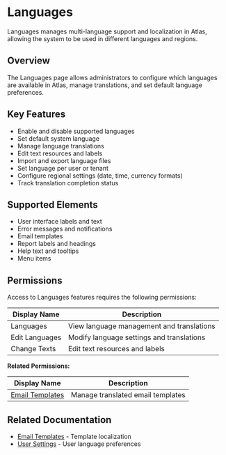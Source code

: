 # Languages

Languages manages multi-language support and localization in Atlas, allowing the system to be used in different languages and regions.

## Overview

The Languages page allows administrators to configure which languages are available in Atlas, manage translations, and set default language preferences.

## Key Features

* Enable and disable supported languages
* Set default system language
* Manage language translations
* Edit text resources and labels
* Import and export language files
* Set language per user or tenant
* Configure regional settings (date, time, currency formats)
* Track translation completion status

## Supported Elements

* User interface labels and text
* Error messages and notifications
* Email templates
* Report labels and headings
* Help text and tooltips
* Menu items

## Permissions

Access to Languages features requires the following permissions:

| Display Name | Description |
|--------------|-------------|
| Languages | View language management and translations |
| Edit Languages | Modify language settings and translations |
| Change Texts | Edit text resources and labels |

**Related Permissions:**

| Display Name | Description |
|--------------|-------------|
| [Email Templates](EmailTemplates.md) | Manage translated email templates |

## Related Documentation

* [Email Templates](EmailTemplates.md) - Template localization
* [User Settings](../Web/Account/settings.md) - User language preferences

